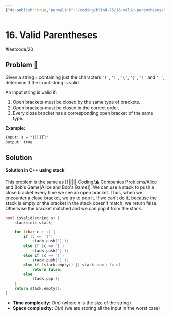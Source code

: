 ```yaml
---
{"dg-publish":true,"permalink":"/coding/blind-75/16-valid-parentheses/","created":"2023-09-28T23:23:57.176+02:00","updated":"2023-09-28T23:23:57.176+02:00"}
---
```


# 16. Valid Parentheses
#leetcode/20
## Problem [🔗](https://leetcode.com/problems/valid-parentheses)
Given a string `s` containing just the characters `'('`, `')'`, `'{'`, `'}'`, `'['` and `']'`, determine if the input string is valid.

An input string is valid if:
1. Open brackets must be closed by the same type of brackets.
2. Open brackets must be closed in the correct order.
3. Every close bracket has a corresponding open bracket of the same type.

**Example:**
```
Input: s = "()[]{}"
Output: true
```

## Solution
#### Solution in C++ using stack
This problem is the same as [[👨🏼‍💻 Coding/⚠️ Companies Problems/Alice and Bob's Game\|Alice and Bob's Game]]. We can use a stack to push a close bracket every time we see an open bracket. Thus, when we encounter a close bracket, we try to pop it. If we can't do it, because the stack is empty or the bracket in the stack doesn't match, we return false. Otherwise the bracket matched and we can pop it from the stack.

```cpp
bool isValid(string s) {
	stack<int> stack;

	for (char c : s) {
		if (c == '(')
			stack.push(')');
		else if (c == '{')
			stack.push('}');
		else if (c == '[')
			stack.push(']');
		else if (stack.empty() || stack.top() != c)
			return false;
		else
			stack.pop();
	}
	return stack.empty();
}
```
- **Time complexity:** $O(n)$ (where _n_ is the size of the string)
- **Space complexity:** $O(n)$ (we are storing all the input in the worst case)